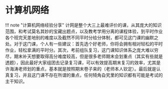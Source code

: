 # 计算机网络

!!! note "计算机网络经验分享"
	计网是整个大三上最难评价的课，从其庞大的知识范围，和考试莫名其妙的宝藏出题点，以及教考学用分离的课程体验，到平时作业各个班完天差地别的难度以及截然不同平时分给分体制，都可见这门课的幽默之处。对于这门课，个人有一些建议：首先选个好老师，你将会拥有相对轻松的平时作业，轻松拿满的平时分。其次，考前组队复习，这门课知识体系之庞大难以穷尽，期末补天想要取得高分难度较高，但是很多老师期末会划重点（其实有些就是透题），因此最好大家组团去记录复习课，可以有效提高期末复习的效率，尤其是许海涛老师划的重点，基本就是按照期末卷子来的（老师本人钦定）。最后就是认真复习，并且这门课不存在所谓的重点，任何犄角旮旯里的知识都有可能是考试的主干知识。